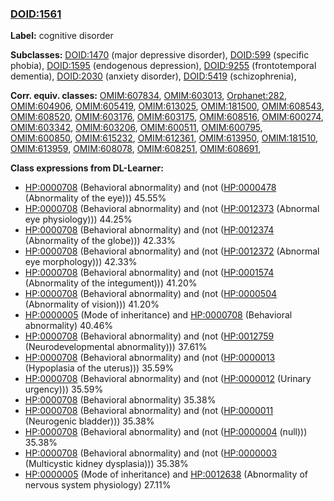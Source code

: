 
### [DOID:1561](http://purl.obolibrary.org/obo/DOID_1561)
**Label:** cognitive disorder

**Subclasses:** [DOID:1470](http://purl.obolibrary.org/obo/DOID_1470) (major depressive disorder), [DOID:599](http://purl.obolibrary.org/obo/DOID_599) (specific phobia), [DOID:1595](http://purl.obolibrary.org/obo/DOID_1595) (endogenous depression), [DOID:9255](http://purl.obolibrary.org/obo/DOID_9255) (frontotemporal dementia), [DOID:2030](http://purl.obolibrary.org/obo/DOID_2030) (anxiety disorder), [DOID:5419](http://purl.obolibrary.org/obo/DOID_5419) (schizophrenia), 

**Corr. equiv. classes:** [OMIM:607834](http://purl.obolibrary.org/obo/OMIM_607834), [OMIM:603013](http://purl.obolibrary.org/obo/OMIM_603013), [Orphanet:282](http://www.orpha.net/ORDO/Orphanet_282), [OMIM:604906](http://purl.obolibrary.org/obo/OMIM_604906), [OMIM:605419](http://purl.obolibrary.org/obo/OMIM_605419), [OMIM:613025](http://purl.obolibrary.org/obo/OMIM_613025), [OMIM:181500](http://purl.obolibrary.org/obo/OMIM_181500), [OMIM:608543](http://purl.obolibrary.org/obo/OMIM_608543), [OMIM:608520](http://purl.obolibrary.org/obo/OMIM_608520), [OMIM:603176](http://purl.obolibrary.org/obo/OMIM_603176), [OMIM:603175](http://purl.obolibrary.org/obo/OMIM_603175), [OMIM:608516](http://purl.obolibrary.org/obo/OMIM_608516), [OMIM:600274](http://purl.obolibrary.org/obo/OMIM_600274), [OMIM:603342](http://purl.obolibrary.org/obo/OMIM_603342), [OMIM:603206](http://purl.obolibrary.org/obo/OMIM_603206), [OMIM:600511](http://purl.obolibrary.org/obo/OMIM_600511), [OMIM:600795](http://purl.obolibrary.org/obo/OMIM_600795), [OMIM:600850](http://purl.obolibrary.org/obo/OMIM_600850), [OMIM:615232](http://purl.obolibrary.org/obo/OMIM_615232), [OMIM:612361](http://purl.obolibrary.org/obo/OMIM_612361), [OMIM:613950](http://purl.obolibrary.org/obo/OMIM_613950), [OMIM:181510](http://purl.obolibrary.org/obo/OMIM_181510), [OMIM:613959](http://purl.obolibrary.org/obo/OMIM_613959), [OMIM:608078](http://purl.obolibrary.org/obo/OMIM_608078), [OMIM:608251](http://purl.obolibrary.org/obo/OMIM_608251), [OMIM:608691](http://purl.obolibrary.org/obo/OMIM_608691), 

**Class expressions from DL-Learner:**

- [HP:0000708](http://purl.obolibrary.org/obo/HP_0000708) (Behavioral abnormality) and (not ([HP:0000478](http://purl.obolibrary.org/obo/HP_0000478) (Abnormality of the eye))) 45.55%
- [HP:0000708](http://purl.obolibrary.org/obo/HP_0000708) (Behavioral abnormality) and (not ([HP:0012373](http://purl.obolibrary.org/obo/HP_0012373) (Abnormal eye physiology))) 44.25%
- [HP:0000708](http://purl.obolibrary.org/obo/HP_0000708) (Behavioral abnormality) and (not ([HP:0012374](http://purl.obolibrary.org/obo/HP_0012374) (Abnormality of the globe))) 42.33%
- [HP:0000708](http://purl.obolibrary.org/obo/HP_0000708) (Behavioral abnormality) and (not ([HP:0012372](http://purl.obolibrary.org/obo/HP_0012372) (Abnormal eye morphology))) 42.33%
- [HP:0000708](http://purl.obolibrary.org/obo/HP_0000708) (Behavioral abnormality) and (not ([HP:0001574](http://purl.obolibrary.org/obo/HP_0001574) (Abnormality of the integument))) 41.20%
- [HP:0000708](http://purl.obolibrary.org/obo/HP_0000708) (Behavioral abnormality) and (not ([HP:0000504](http://purl.obolibrary.org/obo/HP_0000504) (Abnormality of vision))) 41.20%
- [HP:0000005](http://purl.obolibrary.org/obo/HP_0000005) (Mode of inheritance) and [HP:0000708](http://purl.obolibrary.org/obo/HP_0000708) (Behavioral abnormality) 40.46%
- [HP:0000708](http://purl.obolibrary.org/obo/HP_0000708) (Behavioral abnormality) and (not ([HP:0012759](http://purl.obolibrary.org/obo/HP_0012759) (Neurodevelopmental abnormality))) 37.61%
- [HP:0000708](http://purl.obolibrary.org/obo/HP_0000708) (Behavioral abnormality) and (not ([HP:0000013](http://purl.obolibrary.org/obo/HP_0000013) (Hypoplasia of the uterus))) 35.59%
- [HP:0000708](http://purl.obolibrary.org/obo/HP_0000708) (Behavioral abnormality) and (not ([HP:0000012](http://purl.obolibrary.org/obo/HP_0000012) (Urinary urgency))) 35.59%
- [HP:0000708](http://purl.obolibrary.org/obo/HP_0000708) (Behavioral abnormality) 35.38%
- [HP:0000708](http://purl.obolibrary.org/obo/HP_0000708) (Behavioral abnormality) and (not ([HP:0000011](http://purl.obolibrary.org/obo/HP_0000011) (Neurogenic bladder))) 35.38%
- [HP:0000708](http://purl.obolibrary.org/obo/HP_0000708) (Behavioral abnormality) and (not ([HP:0000004](http://purl.obolibrary.org/obo/HP_0000004) (null))) 35.38%
- [HP:0000708](http://purl.obolibrary.org/obo/HP_0000708) (Behavioral abnormality) and (not ([HP:0000003](http://purl.obolibrary.org/obo/HP_0000003) (Multicystic kidney dysplasia))) 35.38%
- [HP:0000005](http://purl.obolibrary.org/obo/HP_0000005) (Mode of inheritance) and [HP:0012638](http://purl.obolibrary.org/obo/HP_0012638) (Abnormality of nervous system physiology) 27.11%


